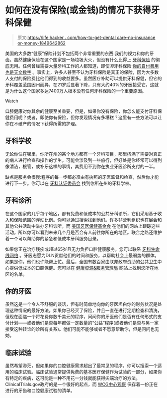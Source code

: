 # 如何在没有保险(或金钱)的情况下获得牙科保健

> 原文:[https://life hacker . com/how-to-get-dental care-no-insurance or-money-1849642862](https://lifehacker.com/how-to-get-dental-care-without-insurance-or-money-1849642862)

美国的大多数“健康”保险计划不包括两个非常重要的东西:我们的视力和你的牙齿。虽然健康保险在这个国家是一场垃圾大火，但没有什么比得上 [牙科保险](https://lifehacker.com/is-dental-insurance-worth-it-1840267563) 的彻底无用。任何曾经需要大量牙科工作的人都知道，即使*有*牙科保险 [你的自付费用也是天文数字](https://www.consumerreports.org/insurance/private-dental-insurance-think-twice-before-buying/) 。事实上，许多人甚至不认为牙科保险是真正的保险，因为大多数人支付的保险费比他们得到的收益要多。虽然医疗补助可以提供牙科保健，但它的牙科覆盖范围因州而异，在21岁后显著下降，只有大约40%的牙医接受它。这就是为什么这个国家多达7400万人根本没有任何牙科保险的一个重要原因。

Watch

口腔健康对你其余的健康至关重要，但是，如果你没有保险，你怎么能支付牙科保健费用呢？或者，即使你有保险，但你发现情况有多糟糕？这里有一些方法可以让你在不破产的情况下获得所需的护理。

## 牙科学校

无论你住在哪里，你所在州的某个地方都有一个牙科项目，那里挤满了需要对真正的病人进行检查和操作的学生。可能会涉及到一些旅行，但好处是你经常可以得到像清洁，根管，或补牙这样的事情，其费用不到你在执业牙医诊所支付的一半。

缺点是服务会很慢:程序的每一步都必须由有执照的牙医监督和检查，然后你才能进行下一步。你可以在 [牙科认证委员会](https://coda.ada.org/en/find-a-program/search-dental-programs#t=us&sort=%40codastatecitysort%20ascending) 找到你所在州的牙科学校。

## 牙科诊所

在这个国家的几乎每个地区，都有免费和低成本的公共牙科诊所，它们采用基于收入和保险范围的浮动比例。你可以通过搜索找到他们。许多非营利组织也在展会和其他公共活动中举办牙科诊所，而 [美国牙医保健基金会](https://adcf.net/clinic-schedule/) 在他们的网站上跟踪这些活动，所以你可以看到未来几个月是否会有人前往你所在的地区。联合之路还维护着一个可以帮助你的紧急和低成本牙科服务目录。

如果您正在治疗残疾或超过65岁且无力负担口腔健康服务，您可以联系 [牙科生命线网络](https://dentallifeline.org/about-us/) 。牙医志愿为DLN贡献他们的时间和服务，以帮助社会上最弱势的群体。如果是你，他们也许能帮上忙。最后，全国有数百家由联邦政府资助的公共卫生中心提供低成本的口腔保健。您可以在 [健康资源&服务管理局](https://findahealthcenter.hrsa.gov/) 网站上找到您所在地区的名单。

## 你的牙医

虽然这是一个令人不舒服的谈话，但有时简单地向你的牙医坦白你的财务状况是处理这种情况的最好方法。如果你已经买了保险，并且一直在进行定期检查和清洗，但现在面临一个将花费你数千美元的程序，问问你的牙医他们是否有任何形式的支付计划——或者他们是否每年都做一定数量的“公益”程序(或者他们是否与另一家接受这种转诊的诊所有关系)。他们可能不能够或者不愿意帮助你，但是问问也无妨。

## 临床试验

虽然希望渺茫，但如果你的口腔健康需求超出了最常见的程序，你可以搜索一个适用的临床试验。临床试验通常提供免费的基本医疗保健作为试验的一部分，如果你有特定的疾病，这可能是一种不用花一分钱就能获得尖端治疗的方法。ClinicalTrials.gov政府的是一个很好的起点，而 [WCG中心观察](https://www.centerwatch.com/clinical-trials/listings/therapeutic-area/2/dental-and-oral-health/) 保存着一份正在进行的牙齿和口腔健康试验的清单。